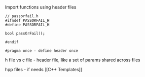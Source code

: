Import functions using header files
```
// passorfail.h
#ifndef PASSORFAIL_H
#define PASSORFAIL_H

bool passOrFail();

#endif

#pragma once - define header once
```
h file vs c file - header file, like a set of params shared across files

hpp files - if needs [[C++ Templates]]